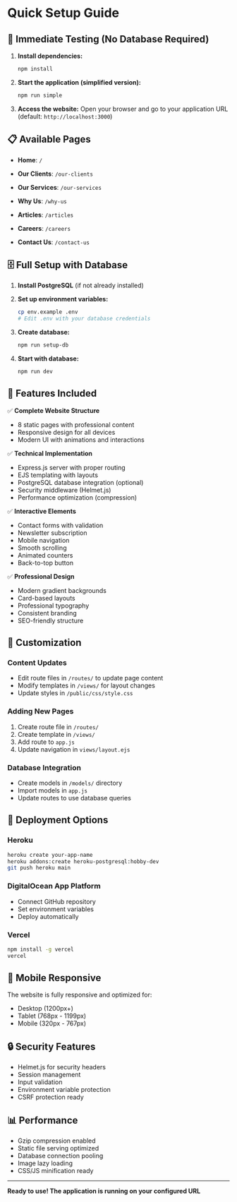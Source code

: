 # Quick Setup Guide

## 🚀 Immediate Testing (No Database Required)

1. **Install dependencies:**
   ```bash
   npm install
   ```

2. **Start the application (simplified version):**
   ```bash
   npm run simple
   ```

3. **Access the website:**
   Open your browser and go to your application URL (default: `http://localhost:3000`)

## 📋 Available Pages

- **Home**: `/`
- **Our Clients**: `/our-clients`
- **Our Services**: `/our-services`

- **Why Us**: `/why-us`
- **Articles**: `/articles`
- **Careers**: `/careers`
- **Contact Us**: `/contact-us`

## 🗄️ Full Setup with Database

1. **Install PostgreSQL** (if not already installed)

2. **Set up environment variables:**
   ```bash
   cp env.example .env
   # Edit .env with your database credentials
   ```

3. **Create database:**
   ```bash
   npm run setup-db
   ```

4. **Start with database:**
   ```bash
   npm run dev
   ```

## 🎨 Features Included

✅ **Complete Website Structure**
- 8 static pages with professional content
- Responsive design for all devices
- Modern UI with animations and interactions

✅ **Technical Implementation**
- Express.js server with proper routing
- EJS templating with layouts
- PostgreSQL database integration (optional)
- Security middleware (Helmet.js)
- Performance optimization (compression)

✅ **Interactive Elements**
- Contact forms with validation
- Newsletter subscription
- Mobile navigation
- Smooth scrolling
- Animated counters
- Back-to-top button

✅ **Professional Design**
- Modern gradient backgrounds
- Card-based layouts
- Professional typography
- Consistent branding
- SEO-friendly structure

## 🔧 Customization

### Content Updates
- Edit route files in `/routes/` to update page content
- Modify templates in `/views/` for layout changes
- Update styles in `/public/css/style.css`

### Adding New Pages
1. Create route file in `/routes/`
2. Create template in `/views/`
3. Add route to `app.js`
4. Update navigation in `views/layout.ejs`

### Database Integration
- Create models in `/models/` directory
- Import models in `app.js`
- Update routes to use database queries

## 🚀 Deployment Options

### Heroku
```bash
heroku create your-app-name
heroku addons:create heroku-postgresql:hobby-dev
git push heroku main
```

### DigitalOcean App Platform
- Connect GitHub repository
- Set environment variables
- Deploy automatically

### Vercel
```bash
npm install -g vercel
vercel
```

## 📱 Mobile Responsive

The website is fully responsive and optimized for:
- Desktop (1200px+)
- Tablet (768px - 1199px)
- Mobile (320px - 767px)

## 🔒 Security Features

- Helmet.js for security headers
- Session management
- Input validation
- Environment variable protection
- CSRF protection ready

## 📊 Performance

- Gzip compression enabled
- Static file serving optimized
- Database connection pooling
- Image lazy loading
- CSS/JS minification ready

---

**Ready to use! The application is running on your configured URL** 